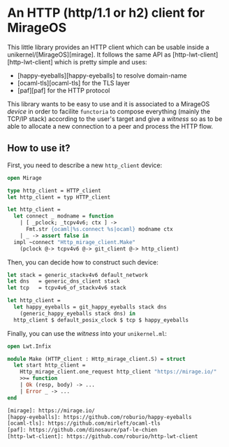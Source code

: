 # An HTTP (http/1.1 or h2) client for MirageOS

This little library provides an HTTP client which can be usable inside a
unikernel/[MirageOS][mirage]. It follows the same API as
[http-lwt-client][http-lwt-client] which is pretty simple and uses:
- [happy-eyeballs][happy-eyeballs] to resolve domain-name
- [ocaml-tls][ocaml-tls] for the TLS layer
- [paf][paf] for the HTTP protocol

This library wants to be easy to use and it is associated to a MirageOS
_device_ in order to facilite `functoria` to compose everything (mainly the
TCP/IP stack) according to the user's target and give a _witness_ so as to
be able to allocate a new connection to a peer and process the HTTP flow.

## How to use it?

First, you need to describe a new `http_client` device:
```ocaml
open Mirage

type http_client = HTTP_client
let http_client = typ HTTP_client

let http_client =
  let connect _ modname = function
    | [ _pclock; _tcpv4v6; ctx ] ->
      Fmt.str {ocaml|%s.connect %s|ocaml} modname ctx
    | _ -> assert false in
  impl ~connect "Http_mirage_client.Make"
    (pclock @-> tcpv4v6 @-> git_client @-> http_client)
```

Then, you can decide how to construct such device:
```ocaml
let stack = generic_stackv4v6 default_network
let dns   = generic_dns_client stack
let tcp   = tcpv4v6_of_stackv4v6 stack

let http_client =
  let happy_eyeballs = git_happy_eyeballs stack dns
    (generic_happy_eyeballs stack dns) in
  http_client $ default_posix_clock $ tcp $ happy_eyeballs
```

Finally, you can use the _witness_ into your `unikernel.ml`:
```ocaml
open Lwt.Infix

module Make (HTTP_client : Http_mirage_client.S) = struct
  let start http_client =
    Http_mirage_client.one_request http_client "https://mirage.io/"
    >>= function
    | Ok (resp, body) -> ...
    | Error _ -> ...
end

[mirage]: https://mirage.io/
[happy-eyeballs]: https://github.com/roburio/happy-eyeballs
[ocaml-tls]: https://github.com/mirleft/ocaml-tls
[paf]: https://github.com/dinosaure/paf-le-chien
[http-lwt-client]: https://github.com/roburio/http-lwt-client
